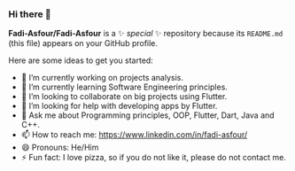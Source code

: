 ### Hi there 👋


**Fadi-Asfour/Fadi-Asfour** is a ✨ _special_ ✨ repository because its `README.md` (this file) appears on your GitHub profile.

Here are some ideas to get you started:

- 🔭 I’m currently working on projects analysis.
- 🌱 I’m currently learning Software Engineering principles.
- 👯 I’m looking to collaborate on big projects using Flutter.
- 🤔 I’m looking for help with developing apps by Flutter.
- 💬 Ask me about Programming principles, OOP, Flutter, Dart, Java and C++.
- 📫 How to reach me: https://www.linkedin.com/in/fadi-asfour/
- 😄 Pronouns: He/Him
- ⚡ Fun fact: I love pizza, so if you do not like it, please do not contact me.
<!-- -->
